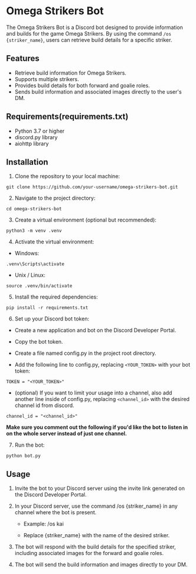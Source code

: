 # Omega Strikers Bot
The Omega Strikers Bot is a Discord bot designed to provide information and builds for the game Omega Strikers. By using the command `/os {striker_name}`, users can retrieve build details for a specific striker.


## Features
- Retrieve build information for Omega Strikers.
- Supports multiple strikers.
- Provides build details for both forward and goalie roles.
- Sends build information and associated images directly to the user's DM.


## Requirements(requirements.txt)
- Python 3.7 or higher
- discord.py library
- aiohttp library


## Installation
1. Clone the repository to your local machine:

```
git clone https://github.com/your-username/omega-strikers-bot.git
```

2. Navigate to the project directory:
```
cd omega-strikers-bot
```
3. Create a virtual environment (optional but recommended):
```
python3 -m venv .venv
```

4. Activate the virtual environment:

- Windows:
```
.venv\Scripts\activate
```

- Unix / Linux:
```
source .venv/bin/activate
```
5. Install the required dependencies:

```
pip install -r requirements.txt
```

6. Set up your Discord bot token:

- Create a new application and bot on the Discord Developer Portal.

- Copy the bot token.

- Create a file named config.py in the project root directory.

- Add the following line to config.py, replacing `<YOUR_TOKEN>` with your bot token:
```
TOKEN = "<YOUR_TOKEN>"
```
- (optional) If you want to limit your usage into a channel, also add another line inside of config.py, replacing `<channel_id>` with the desired channel id from discord.
```
channel_id = "<channel_id>"
```
__**Make sure you comment out the following if you'd like the bot to listen in on the whole server instead of just one channel.**__

7. Run the bot:
```
python bot.py
```

## Usage
1. Invite the bot to your Discord server using the invite link generated on the Discord Developer Portal.

2. In your Discord server, use the command /os {striker_name} in any channel where the bot is present.

    - Example: /os kai

    - Replace {striker_name} with the name of the desired striker.
3. The bot will respond with the build details for the specified striker, including associated images for the forward and goalie roles.

4. The bot will send the build information and images directly to your DM.
